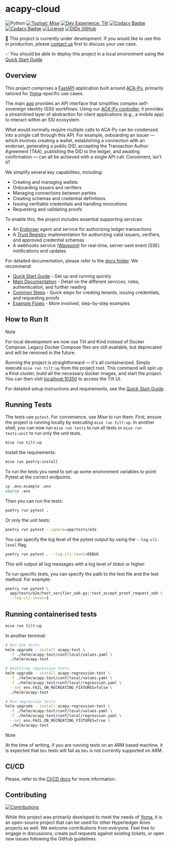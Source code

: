 # acapy-cloud

![Python](https://img.shields.io/badge/python-3.12-blue.svg)
[![Toolset: Mise](https://img.shields.io/badge/toolset-Mise-orange.svg?style=flat)](https://mise.jdx.dev/)
[![Dev Experience: Tilt](https://img.shields.io/badge/devex-Tilt-blue.svg?style=flat)](https://tilt.dev)
[![Codacy Badge](https://app.codacy.com/project/badge/Grade/ceca5ac566f74a3a8bfb3095074117ad)](https://app.codacy.com/gh/didx-xyz/acapy-cloud/dashboard?utm_source=gh&utm_medium=referral&utm_content=&utm_campaign=Badge_grade)
[![Codacy Badge](https://app.codacy.com/project/badge/Coverage/ceca5ac566f74a3a8bfb3095074117ad)](https://app.codacy.com/gh/didx-xyz/acapy-cloud/dashboard?utm_source=gh&utm_medium=referral&utm_content=&utm_campaign=Badge_coverage)
[![License](https://img.shields.io/badge/License-Apache%202.0-blue.svg)](https://opensource.org/licenses/Apache-2.0)
[![DIDx GitHub](https://img.shields.io/badge/GitHub-DIDx-181717.svg?style=flat&logo=github)](https://github.com/didx-xyz)

🚧 This project is currently under development. If you would like to use this in
production, please [contact us](mailto:info@didx.co.za) first to discuss your use case.

✅ You should be able to deploy this project in a local environment using the
[Quick Start Guide](./docs/src/Quick%20Start%20Guide.md)

## Overview

This project comprises a [FastAPI](https://fastapi.tiangolo.com/) application built
around [ACA-Py](https://github.com/openwallet-foundation/acapy),
primarily tailored for [Yoma](https://yoma.world)-specific use cases.

The main [app](app) provides an API interface
that simplifies complex self-sovereign identity (SSI) workflows. Using our
[ACA-Py controller](https://github.com/didx-xyz/aries-cloudcontroller-python), it
provides a streamlined layer of abstraction for client applications (e.g., a
mobile app) to interact within an SSI ecosystem.

What would normally require multiple calls to ACA-Py can be condensed into a single call
through this API. For example, onboarding an issuer — which involves creating a wallet,
establishing a connection with an endorser, generating a public DID, accepting the
Transaction Author Agreement (TAA), publishing the DID to the ledger, and awaiting
confirmation — can all be achieved with a single API call. Convenient, isn't it?

We simplify several key capabilities, including:

- Creating and managing wallets
- Onboarding issuers and verifiers
- Managing connections between parties
- Creating schemas and credential definitions
- Issuing verifiable credentials and handling revocations
- Requesting and validating proofs

To enable this, the project includes essential supporting services:

- An [Endorser](endorser) agent and service for authorizing ledger transactions
- A [Trust Registry](trustregistry) implementation for authorizing valid issuers, verifiers,
  and approved credential schemas
- A webhooks service ([Waypoint](waypoint)) for real-time, server-sent event
  (SSE) notifications and updates

For detailed documentation, please refer to the [docs folder](docs/src/README.md). We recommend:

- [Quick Start Guide](docs/src/Quick%20Start%20Guide.md) - Get up and running quickly
- [Main Documentation](docs/src/README.md) - Detail on the different services, roles, authentication, and further reading
- [Common Steps](docs/src/Common%20Steps.md) - Quick steps for creating tenants, issuing credentials, and requesting proofs
- [Example Flows](docs/src/Example%20Flows.md) - More involved, step-by-step examples

## How to Run It

> [!NOTE]
> For local development we now use Tilt and Kind instead of Docker Compose.
> Legacy Docker Compose files are still available, but deprecated and will be
> removed in the future.

Running the project is straightforward — it's all containerized. Simply execute
`mise run tilt:up` from the project root. This command will spin up a Kind
cluster, build all the necessary docker images, and start the project.
You can then visit [localhost:10350](http://localhost:10350) to access the Tilt
UI.

For detailed setup instructions and requirements, see the [Quick Start Guide](docs/src/Quick%20Start%20Guide.md).

## Running Tests

The tests use `pytest`. For convenience, use Mise to run them. First, ensure
the project is running locally by executing `mise run tilt:up`. In another shell,
you can now run `mise run tests` to run all tests or `mise run tests:unit` to run
only the unit tests.

```bash
mise run tilt:up
```

Install the requirements:

```bash
mise run poetry:install
```

To run the tests you need to set up some environment variables to point Pytest
at the correct endpoints.

```bash
cp .env.example .env
source .env
```

Then you can run the tests:

```bash
poetry run pytest .
```

Or only the unit tests:

```bash
poetry run pytest --ignore=app/tests/e2e
```

You can specify the log level of the pytest output by using the `--log-cli-level`
flag.

```bash
poetry run pytest . --log-cli-level=DEBUG
```

This will output all log messages with a log level of `DEBUG` or higher.

To run specific tests, you can specify the path to the test file and the test
method. For example:

```bash
poetry run pytest \
  app/tests/e2e/test_verifier_oob.py::test_accept_proof_request_oob \
  --log-cli-level=1
```

## Running containerised tests

```bash
mise run tilt:up
```

In another terminal:

```bash
# Run e2e tests
helm upgrade --install acapy-test \
  -f ./helm/acapy-test/conf/local/values.yaml \
  ./helm/acapy-test

# Bootstrap regression tests
helm upgrade --install acapy-regression-test \
  -f ./helm/acapy-test/conf/local/values.yaml \
  -f ./helm/acapy-test/conf/local/regression.yaml \
  --set env.FAIL_ON_RECREATING_FIXTURES=false \
  ./helm/acapy-test

# Run regression tests
helm upgrade --install acapy-regression-test \
  -f ./helm/acapy-test/conf/local/values.yaml \
  -f ./helm/acapy-test/conf/local/regression.yaml \
  --set env.FAIL_ON_RECREATING_FIXTURES=true \
  ./helm/acapy-test
```

> [!NOTE]
> At the time of writing, if you are running tests on an ARM based machine, it is
> expected that `bbs` tests will fail as `bbs` is not currently supported on ARM.

## CI/CD

Please, refer to the [CI/CD docs](./.github/workflows/README.md) for more
information.

## Contributing

[![Contributions](https://img.shields.io/badge/contributions-welcome-brightgreen.svg)](./CONTRIBUTING.md)

While this project was primarily developed to meet the needs of
[Yoma](https://yoma.world), it is an open-source project that can be used for
other Hyperledger Aries projects as well. We welcome contributions from
everyone. Feel free to engage in discussions, create pull requests against
existing tickets, or open new issues following the GitHub guidelines.
